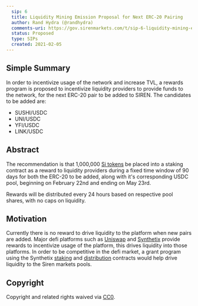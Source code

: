 ```yaml
---
  sip: 6
  title: Liquidity Mining Emission Proposal for Next ERC-20 Pairing
  author: Rand Hydra (@randhydra)
  comments-uri: https://gov.sirenmarkets.com/t/sip-6-liquidity-mining-emission-proposal-for-next-erc-20-pairing/141
  status: Proposed
  type: SIPs
  created: 2021-02-05
---
```


## Simple Summary

In order to incentivize usage of the network and increase TVL, a rewards program
is proposed to incentivize liquidity providers to provide funds to the network,
for the next ERC-20 pair to be added to SIREN. The candidates to be added are:

* SUSHI/USDC
* UNI/USDC
* YFI/USDC
* LINK/USDC

## Abstract

The recommendation is that 1,000,000 [Si
tokens](https://etherscan.io/token/0xD23Ac27148aF6A2f339BD82D0e3CFF380b5093de)
be placed into a staking contract as a reward to liquidity providers during a
fixed time window of 90 days for both the ERC-20 to be added, along with it's
corresponding USDC pool, beginning on February 22nd and ending on May 23rd.

Rewards will be distributed every 24 hours based on respective pool shares, with
no caps on liquidity.

## Motivation

Currently there is no reward to drive liquidity to the platform when new pairs
are added. Major defi platforms such as [Uniswap](https://www.coindesk.com/uniswap-dharma-retroactive-uni-airdrop-defi-governance)
and [Synthetix](https://blog.synthetix.io/what-you-need-to-know-before-staking-snx-for-the-first-time/)
provide rewards to incentivize usage of the platform, this drives liquidity into
those platforms. In order to be competitive in the defi market, a grant program
using the Synthetix [staking](https://github.com/Synthetixio/synthetix/blob/v2.27.2/contracts/StakingRewards.sol)
and [distribution](https://github.com/Synthetixio/synthetix/blob/v2.27.2/contracts/StakingRewards.sol) contracts would help drive liquidity to the Siren markets pools.

## Copyright

Copyright and related rights waived via [CC0](https://creativecommons.org/publicdomain/zero/1.0/).
